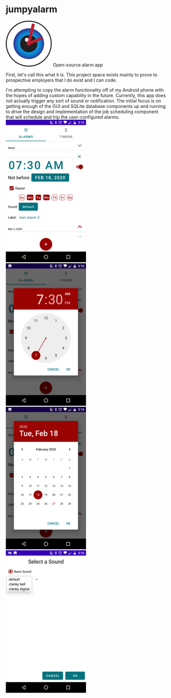 # jumpyalarm
![](app/src/main/res/mipmap-xxhdpi/logo.png)
Open-source alarm app

First, let's call this what it is.  This project space exists mainly to prove to prospective employers that I do exist and I can code.

I'm attempting to copy the alarm functionality off of my Android phone with the hopes of adding custom capability in the future.
Currently, this app does not actually trigger any sort of sound or notification.
The initial focus is on getting enough of the GUI and SQLite database components up and running to drive the design and implementation of
the job scheduling component that will schedule and trip the user-configured alarms.
<img src="docimages/mainactivity.png" width="50%"/>
<img src="docimages/timedialog.png" width="50%"/>
<img src="docimages/calendardialog.png" width="50%"/>
<img src="docimages/soundselectionactivity.png" width="50%"/>
